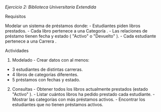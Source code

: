 *Ejercicio 2: Biblioteca Universitaria Extendida*

Requisitos

Modelar un sistema de préstamos donde: - Estudiantes piden libros prestados. - Cada libro pertenece a una Categoría . - Las relaciones de préstamo tienen fecha y estado ( "Activo" o "Devuelto" ). - Cada estudiante pertenece a una Carrera .

Actividades

1) Modelado - Crear datos con al menos:

- 3 estudiantes de distintas carreras.
- 4 libros de categorías diferentes.
- 5 préstamos con fechas y estado.

2) Consultas - Obtener todos los libros actualmente prestados (estado "Activo" ). - Listar cuántos libros ha pedido prestado cada estudiante. - Mostrar las categorías con más préstamos activos. - Encontrar los estudiantes que no tienen préstamos activos.